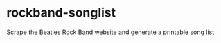 rockband-songlist
=================

Scrape the Beatles Rock Band website and generate a printable song list
